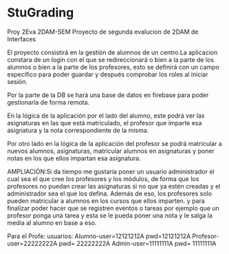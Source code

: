 # StuGrading
Proy 2Eva 2DAM-SEM
Proyecto de segunda evalucion de 2DAM de Interfaces

El proyecto consistirá en la gestión de alumnos de un centro.La aplicacion constara de un login con el que se redireccionará o bien a la parte de los alumnos o bien a la parte de los profesores, esto se definirá con un campo específico para poder guardar y después comprobar los roles al iniciar sesión.

Por la parte de la DB se hará una base de datos en firebase para poder gestionarla de forma remota.

En la lógica de la aplicación por el lado del alumno, este podrá ver las asignaturas en las que está matriculado, el profesor que imparte esa asignatura y la nota correspondiente de la misma.

Por otro lado en la lógica de la aplicación del profesor se podrá matricular a nuevos alumnos, asignaturas, matricular alumnos en asignaturas y poner notas en los que ellos impartan esa asignatura.

AMPLIACIÓN:Si da tiempo me gustaría poner un usuario administrador el cual sea el que cree los profesores y los módulos, de forma que los profesores no puedan crear las asignaturas si no que ya estén creadas y el administrador sea el que los defina. Además de eso, los profesores solo pueden matricular a alumnos en los cursos que ellos imparten.
y para finalizar poder hacer que se registren eventos o tareas por ejemplo que un profesor ponga una tarea y esta se le pueda poner una nota y le salga la media al alumno en base a eso. 

Para el Profe: 
usuarios: 
Alumno-user=12121212A pwd=12121212A
Profesor-user=22222222A pwd= 22222222A
Admin-user=11111111A pwd= 11111111A
